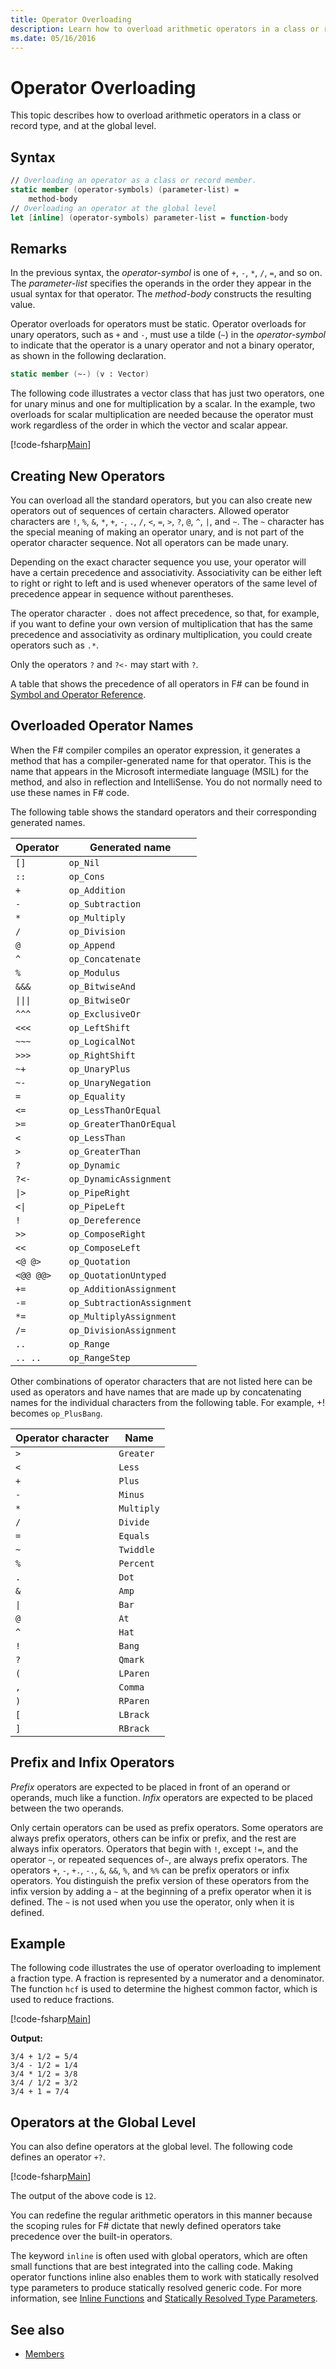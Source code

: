 ```yaml
---
title: Operator Overloading
description: Learn how to overload arithmetic operators in a class or record type and at the global level in F#.
ms.date: 05/16/2016
---
```

# Operator Overloading

This topic describes how to overload arithmetic operators in a class or record type, and at the global level.

## Syntax

```fsharp
// Overloading an operator as a class or record member.
static member (operator-symbols) (parameter-list) =
    method-body
// Overloading an operator at the global level
let [inline] (operator-symbols) parameter-list = function-body
```

## Remarks

In the previous syntax, the *operator-symbol* is one of `+`, `-`, `*`, `/`, `=`, and so on. The *parameter-list* specifies the operands in the order they appear in the usual syntax for that operator. The *method-body* constructs the resulting value.

Operator overloads for operators must be static. Operator overloads for unary operators, such as `+` and `-`, must use a tilde (`~`) in the *operator-symbol* to indicate that the operator is a unary operator and not a binary operator, as shown in the following declaration.

```fsharp
static member (~-) (v : Vector)
```

The following code illustrates a vector class that has just two operators, one for unary minus and one for multiplication by a scalar. In the example, two overloads for scalar multiplication are needed because the operator must work regardless of the order in which the vector and scalar appear.

[!code-fsharp[Main](~/samples/snippets/fsharp/lang-ref-2/snippet4001.fs)]

## Creating New Operators

You can overload all the standard operators, but you can also create new operators out of sequences of certain characters. Allowed operator characters are `!`, `%`, `&`, `*`, `+`, `-`, `.`, `/`, `<`, `=`, `>`, `?`, `@`, `^`, `|`, and `~`. The `~` character has the special meaning of making an operator unary, and is not part of the operator character sequence. Not all operators can be made unary.

Depending on the exact character sequence you use, your operator will have a certain precedence and associativity. Associativity can be either left to right or right to left and is used whenever operators of the same level of precedence appear in sequence without parentheses.

The operator character `.` does not affect precedence, so that, for example, if you want to define your own version of multiplication that has the same precedence and associativity as ordinary multiplication, you could create operators such as `.*`.

Only the operators `?` and `?<-` may start with `?`.

A table that shows the precedence of all operators in F# can be found in [Symbol and Operator Reference](./symbol-and-operator-reference/index.md).

## Overloaded Operator Names

When the F# compiler compiles an operator expression, it generates a method that has a compiler-generated name for that operator. This is the name that appears in the Microsoft intermediate language (MSIL) for the method, and also in reflection and IntelliSense. You do not normally need to use these names in F# code.

The following table shows the standard operators and their corresponding generated names.

|Operator|Generated name|
|--------|--------------|
|`[]`|`op_Nil`|
|`::`|`op_Cons`|
|`+`|`op_Addition`|
|`-`|`op_Subtraction`|
|`*`|`op_Multiply`|
|`/`|`op_Division`|
|`@`|`op_Append`|
|`^`|`op_Concatenate`|
|`%`|`op_Modulus`|
|`&&&`|`op_BitwiseAnd`|
|<code>&#124;&#124;&#124;</code>|`op_BitwiseOr`|
|`^^^`|`op_ExclusiveOr`|
|`<<<`|`op_LeftShift`|
|`~~~`|`op_LogicalNot`|
|`>>>`|`op_RightShift`|
|`~+`|`op_UnaryPlus`|
|`~-`|`op_UnaryNegation`|
|`=`|`op_Equality`|
|`<=`|`op_LessThanOrEqual`|
|`>=`|`op_GreaterThanOrEqual`|
|`<`|`op_LessThan`|
|`>`|`op_GreaterThan`|
|`?`|`op_Dynamic`|
|`?<-`|`op_DynamicAssignment`|
|<code>&#124;></code>|`op_PipeRight`|
|<code><&#124;</code>|`op_PipeLeft`|
|`!`|`op_Dereference`|
|`>>`|`op_ComposeRight`|
|`<<`|`op_ComposeLeft`|
|`<@ @>`|`op_Quotation`|
|`<@@ @@>`|`op_QuotationUntyped`|
|`+=`|`op_AdditionAssignment`|
|`-=`|`op_SubtractionAssignment`|
|`*=`|`op_MultiplyAssignment`|
|`/=`|`op_DivisionAssignment`|
|`..`|`op_Range`|
|`.. ..`|`op_RangeStep`|

Other combinations of operator characters that are not listed here can be used as operators and have names that are made up by concatenating names for the individual characters from the following table. For example, +! becomes `op_PlusBang`.

|Operator character|Name|
|------------------|----|
|`>`|`Greater`|
|`<`|`Less`|
|`+`|`Plus`|
|`-`|`Minus`|
|`*`|`Multiply`|
|`/`|`Divide`|
|`=`|`Equals`|
|`~`|`Twiddle`|
|`%`|`Percent`|
|`.`|`Dot`|
|`&`|`Amp`|
|<code>&#124;</code>|`Bar`|
|`@`|`At`|
|`^`|`Hat`|
|`!`|`Bang`|
|`?`|`Qmark`|
|`(`|`LParen`|
|`,`|`Comma`|
|`)`|`RParen`|
|`[`|`LBrack`|
|`]`|`RBrack`|

## Prefix and Infix Operators

*Prefix* operators are expected to be placed in front of an operand or operands, much like a function. *Infix* operators are expected to be placed between the two operands.

Only certain operators can be used as prefix operators. Some operators are always prefix operators, others can be infix or prefix, and the rest are always infix operators. Operators that begin with `!`, except `!=`, and the operator `~`, or repeated sequences of`~`, are always prefix operators. The operators `+`, `-`, `+.`, `-.`, `&`, `&&`, `%`, and `%%` can be prefix operators or infix operators. You distinguish the prefix version of these operators from the infix version by adding a `~` at the beginning of a prefix operator when it is defined. The `~` is not used when you use the operator, only when it is defined.

## Example

The following code illustrates the use of operator overloading to implement a fraction type. A fraction is represented by a numerator and a denominator. The function `hcf` is used to determine the highest common factor, which is used to reduce fractions.

[!code-fsharp[Main](~/samples/snippets/fsharp/lang-ref-2/snippet4002.fs)]

**Output:**

```
3/4 + 1/2 = 5/4
3/4 - 1/2 = 1/4
3/4 * 1/2 = 3/8
3/4 / 1/2 = 3/2
3/4 + 1 = 7/4
```

## Operators at the Global Level

You can also define operators at the global level. The following code defines an operator `+?`.

[!code-fsharp[Main](~/samples/snippets/fsharp/lang-ref-2/snippet4003.fs)]

The output of the above code is `12`.

You can redefine the regular arithmetic operators in this manner because the scoping rules for F# dictate that newly defined operators take precedence over the built-in operators.

The keyword `inline` is often used with global operators, which are often small functions that are best integrated into the calling code. Making operator functions inline also enables them to work with statically resolved type parameters to produce statically resolved generic code. For more information, see [Inline Functions](./functions/inline-functions.md) and [Statically Resolved Type Parameters](./generics/statically-resolved-type-parameters.md).

## See also

- [Members](./members/index.md)
